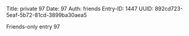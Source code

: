 Title: private 97
Date: 97
Auth: friends
Entry-ID: 1447
UUID: 892cd723-5eaf-5b72-81cd-3899ba30aea5

Friends-only entry 97
